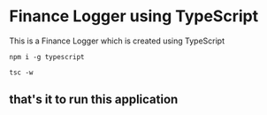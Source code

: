 # Finance Logger using TypeScript
This is a Finance Logger which is created using TypeScript


```
npm i -g typescript
```

```
tsc -w
```

## that's it to run this application